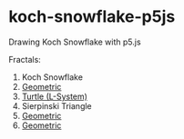 # koch-snowflake-p5js
Drawing Koch Snowflake with p5.js

Fractals:
1. Koch Snowflake
  1. [Geometric](https://rtk0c.github.io/fractals-visualization-p5js/koch-snowflake/geometric.html)
  2. [Turtle (L-System)](https://rtk0c.github.io/fractals-visualization-p5js/koch-snowflake/turtle.html)
2. Sierpinski Triangle
  1. [Geometric](https://rtk0c.github.io/fractals-visualization-p5js/sierpinski-triangle/geometric.html)
  2. [Geometric](https://rtk0c.github.io/fractals-visualization-p5js/sierpinski-triangle/turtle.html)
